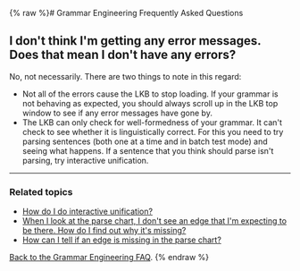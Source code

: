 {% raw %}# Grammar Engineering Frequently Asked Questions

## I don't think I'm getting any error messages. Does that mean I don't have any errors?

No, not necessarily. There are two things to note in this regard:

- Not all of the errors cause the LKB to stop loading. If your grammar
is not behaving as expected, you should always scroll up in the LKB
top window to see if any error messages have gone by.
- The LKB can only check for well-formedness of your grammar. It can't
check to see whether it is linguistically correct. For this you need
to try parsing sentences (both one at a time and in batch test mode)
and seeing what happens. If a sentence that you think should parse
isn't parsing, try interactive unification.

* * *

### Related topics

- [How do I do interactive unification?](https://blog.inductorsoftware.com/docsproto/matrix/GeFaqInteractiveUnify)
- [When I look at the parse chart, I don't see an edge that I'm
expecting to be there. How do I find out why it's
missing?](https://blog.inductorsoftware.com/docsproto/matrix/GeFaqMissingEdge)
- [How can I tell if an edge is missing in the parse
chart?](https://blog.inductorsoftware.com/docsproto/matrix/GeFaqMissingHowTo)

[Back to the Grammar Engineering FAQ](/GrammarEngineeringFaq).
<update date omitted for speed>{% endraw %}